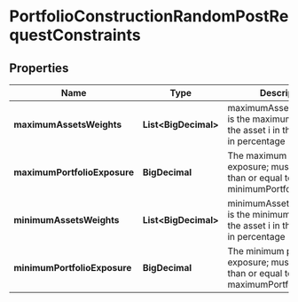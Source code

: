 

# PortfolioConstructionRandomPostRequestConstraints


## Properties

| Name | Type | Description | Notes |
|------------ | ------------- | ------------- | -------------|
|**maximumAssetsWeights** | **List&lt;BigDecimal&gt;** | maximumAssetsWeights[i] is the maximum weight of the asset i in the portfolio, in percentage |  [optional] |
|**maximumPortfolioExposure** | **BigDecimal** | The maximum portfolio exposure; must be higher than or equal to minimumPortfolioExposure |  [optional] |
|**minimumAssetsWeights** | **List&lt;BigDecimal&gt;** | minimumAssetsWeights[i] is the minimum weight of the asset i in the portfolio, in percentage |  [optional] |
|**minimumPortfolioExposure** | **BigDecimal** | The minimum portfolio exposure; must be lower than or equal to maximumPortfolioExposure |  [optional] |



